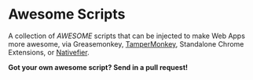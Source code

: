 # Awesome Scripts
A collection of *AWESOME* scripts that can be injected to make Web Apps more awesome, via Greasemonkey, [TamperMonkey](https://chrome.google.com/webstore/detail/tampermonkey/dhdgffkkebhmkfjojejmpbldmpobfkfo?hl=en), Standalone Chrome Extensions, or [Nativefier](https://github.com/jiahaog/nativefier).

**Got your own awesome script? Send in a pull request!**